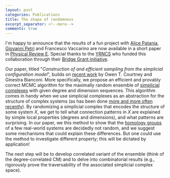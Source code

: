 ```yaml
---
layout: post
categories: Publications
title: The shape of randomness
excerpt_separator: <!--more-->
comments: true
---
```



I'm happy to announce that the results of a fun project with [Alice Patania](http://apatania.altervista.org/), [Giovanni Petri](https://lordgrilo.github.io/) and Francesco Vaccarino are now available in a short paper in [Physical Review E](https://doi.org/10.1103/PhysRevE.96.032312).
Special thanks to the [YRNCS](http://yrncs.cssociety.org/) who funded this collaboration through their [Bridge Grant initiative](http://yrncs.cssociety.org/bridge-grants/).

Our paper, titled "*Construction of and efficient sampling from the simplicial configuration model*", builds on [recent work](https://arxiv.org/abs/1602.04110) by Owen T. Courtney and Ginestra Bianconi.
More specifically, we propose an efficient and provably correct MCMC algorithm for the maximally random ensemble of  [simplicial complexes](https://en.wikipedia.org/wiki/Simplicial_complex) with given degree and dimension sequences.
This algorithm comes in handy when we use simplicial complexes as an abstraction for the structure of complex systems (as has been done [more and more often recently](https://link.springer.com/article/10.1140/epjds/s13688-017-0104-x)).
By randomizing a simplicial complex that encodes the structure of some system *X*, we get to tell what connection patterns in *X* are explained by simple local properties (degrees and dimensions), and what patterns are surprising. 
In our paper, we this method to show that the [homology groups](https://en.wikipedia.org/wiki/Homology_(mathematics)) of a few real-world systems are decidedly not random, and we suggest some mechanisms that could explain these differences.
But one could use the method to investigate different property; this will be dictated by application!

The next step will be to develop correlated variant of the ensemble (think of the degree-correlated CM) and to delve into combinatorial results (e.g., rigorously prove the traversability of the associated simplicial complex space).

